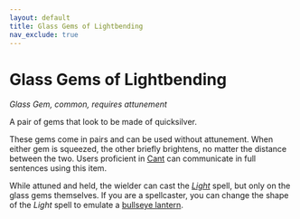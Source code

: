 ```yaml
---
layout: default
title: Glass Gems of Lightbending
nav_exclude: true
---
```


# Glass Gems of Lightbending

*Glass Gem, common, requires attunement*

A pair of gems that look to be made of quicksilver.

These gems come in pairs and can be used without attunement. When either gem is squeezed, the other briefly brightens, no matter the distance between the two. Users proficient in [Cant](../../docs/more/cant) can communicate in full sentences using this item. 

While attuned and held, the wielder can cast the [*Light*](../srd_spells/light) spell, but only on the glass gems themselves. If you are a spellcaster, you can change the shape of the *Light* spell to emulate a [bullseye lantern](../items/lantern_bullseye).